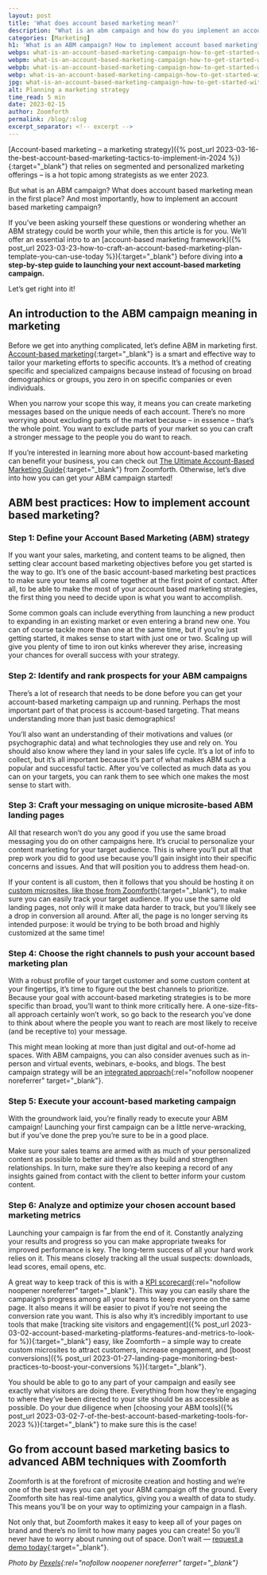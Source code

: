 ```yaml
---
layout: post
title: 'What does account based marketing mean?'
description: "What is an abm campaign and how do you implement an account based marketing strategy for maximum results? These are 2 of many questions we answer in this guide."
categories: [Marketing]
h1: 'What is an ABM campaign? How to implement account based marketing?'
webps: what-is-an-account-based-marketing-campaign-how-to-get-started-with-abm-376.webp
webpm: what-is-an-account-based-marketing-campaign-how-to-get-started-with-abm-564.webp
webpb: what-is-an-account-based-marketing-campaign-how-to-get-started-with-abm-744.webp
webp: what-is-an-account-based-marketing-campaign-how-to-get-started-with-abm.webp
jpg: what-is-an-account-based-marketing-campaign-how-to-get-started-with-abm.jpg
alt: Planning a marketing strategy
time_read: 5 min
date: 2023-02-15
author: Zoomforth
permalink: /blog/:slug
excerpt_separator: <!-- excerpt -->
---
```

[Account-based marketing – a marketing strategy]({% post_url 2023-03-16-the-best-account-based-marketing-tactics-to-implement-in-2024 %}){:target="_blank"} that relies on segmented and personalized marketing offerings – is a hot topic among strategists as we enter 2023.
<!-- excerpt -->

But what is an ABM campaign? What does account based marketing mean in the first place? And most importantly, how to implement an account based marketing campaign?

If you’ve been asking yourself these questions or wondering whether an ABM strategy could be worth your while, then this article is for you. We’ll offer an essential intro to an [account-based marketing framework]({% post_url 2023-03-23-how-to-craft-an-account-based-marketing-plan-template-you-can-use-today %}){:target="_blank"} before diving into **a step-by-step guide to launching your next account-based marketing campaign.**

Let’s get right into it!

## An introduction to the ABM campaign meaning in marketing

Before we get into anything complicated, let’s define ABM in marketing first. [Account-based marketing]({{'blog/using-microsites-for-account-based-marketing'|relative_url}}){:target="_blank"} is a smart and effective way to tailor your marketing efforts to specific accounts. It’s a method of creating specific and specialized campaigns because instead of focusing on broad demographics or groups, you zero in on specific companies or even individuals.

When you narrow your scope this way, it means you can create marketing messages based on the unique needs of each account. There’s no more worrying about excluding parts of the market because – in essence – that’s the whole point. You want to exclude parts of your market so you can craft a stronger message to the people you do want to reach.

If you’re interested in learning more about how account-based marketing can benefit your business, you can check out [The Ultimate Account-Based Marketing Guide]({{'blog/the-ultimate-account-based-marketing-guide'|relative_url}}){:target="_blank"} from Zoomforth. Otherwise, let’s dive into how you can get your ABM campaign started!

## ABM best practices: How to implement account based marketing?

### Step 1: Define your Account Based Marketing (ABM) strategy

If you want your sales, marketing, and content teams to be aligned, then setting clear account based marketing objectives before you get started is the way to go. It’s one of the basic account-based marketing best practices to make sure your teams all come together at the first point of contact. After all, to be able to make the most of your account based marketing strategies, the first thing you need to decide upon is what you want to accomplish.

Some common goals can include everything from launching a new product to expanding in an existing market or even entering a brand new one. You can of course tackle more than one at the same time, but if you’re just getting started, it makes sense to start with just one or two. Scaling up will give you plenty of time to iron out kinks wherever they arise, increasing your chances for overall success with your strategy.

### Step 2: Identify and rank prospects for your ABM campaigns

There’s a lot of research that needs to be done before you can get your account-based marketing campaign up and running. Perhaps the most important part of that process is account-based targeting. That means understanding more than just basic demographics!

You’ll also want an understanding of their motivations and values (or psychographic data) and what technologies they use and rely on. You should also know where they land in your sales life cycle. It’s a lot of info to collect, but it’s all important because it’s part of what makes ABM such a popular and successful tactic. After you’ve collected as much data as you can on your targets, you can rank them to see which one makes the most sense to start with.

### Step 3: Craft your messaging on unique microsite-based ABM landing pages

All that research won’t do you any good if you use the same broad messaging you do on other campaigns here. It’s crucial to personalize your content marketing for your target audience. This is where you’ll put all that prep work you did to good use because you’ll gain insight into their specific concerns and issues. And that will position you to address them head-on.

If your content is all custom, then it follows that you should be hosting it on [custom microsites, like those from Zoomforth]({{site.baseurl}}){:target="_blank"}, to make sure you can easily track your target audience. If you use the same old landing pages, not only will it make data harder to track, but you’ll likely see a drop in conversion all around. After all, the page is no longer serving its intended purpose: it would be trying to be both broad and highly customized at the same time!

### Step 4: Choose the right channels to push your account based marketing plan

With a robust profile of your target customer and some custom content at your fingertips, it’s time to figure out the best channels to prioritize. Because your goal with account-based marketing strategies is to be more specific than broad, you’ll want to think more critically here. A one-size-fits-all approach certainly won’t work, so go back to the research you’ve done to think about where the people you want to reach are most likely to receive (and be receptive to) your message.

This might mean looking at more than just digital and out-of-home ad spaces. With ABM campaigns, you can also consider avenues such as in-person and virtual events, webinars, e-books, and blogs. The best campaign strategy will be an [integrated approach](https://business.adobe.com/blog/basics/integrated-marketing){:rel="nofollow noopener noreferrer" target="_blank"}.

### Step 5: Execute your account-based marketing campaign

With the groundwork laid, you’re finally ready to execute your ABM campaign! Launching your first campaign can be a little nerve-wracking, but if you’ve done the prep you’re sure to be in a good place.

Make sure your sales teams are armed with as much of your personalized content as possible to better aid them as they build and strengthen relationships. In turn, make sure they’re also keeping a record of any insights gained from contact with the client to better inform your custom content.

### Step 6: Analyze and optimize your chosen account based marketing metrics

Launching your campaign is far from the end of it. Constantly analyzing your results and progress so you can make appropriate tweaks for improved performance is key. The long-term success of all your hard work relies on it. This means closely tracking all the usual suspects: downloads, lead scores, email opens, etc.

A great way to keep track of this is with a [KPI scorecard](https://www.pepperlandmarketing.com/blog/what-is-a-marketing-scorecard){:rel="nofollow noopener noreferrer" target="_blank"}. This way you can easily share the campaign’s progress among all your teams to keep everyone on the same page. It also means it will be easier to pivot if you’re not seeing the conversion rate you want. This is also why it’s incredibly important to use tools that make [tracking site visitors and engagement]({% post_url 2023-03-02-account-based-marketing-platforms-features-and-metrics-to-look-for %}){:target="_blank"} easy, like Zoomforth – a simple way to create custom microsites to attract customers, increase engagement, and [boost conversions]({% post_url 2023-01-27-landing-page-monitoring-best-practices-to-boost-your-conversions %}){:target="_blank"}.

You should be able to go to any part of your campaign and easily see exactly what visitors are doing there. Everything from how they’re engaging to where they’ve been directed to your site should be as accessible as possible. Do your due diligence when [choosing your ABM tools]({% post_url 2023-03-02-7-of-the-best-account-based-marketing-tools-for-2023 %}){:target="_blank"} to make sure this is the case!

## Go from account based marketing basics to advanced ABM techniques with Zoomforth

Zoomforth is at the forefront of microsite creation and hosting and we’re one of the best ways you can get your ABM campaign off the ground. Every Zoomforth site has real-time analytics, giving you a wealth of data to study. This means you’ll be on your way to optimizing your campaign in a flash.

Not only that, but Zoomforth makes it easy to keep all of your pages on brand and there’s no limit to how many pages you can create! So you’ll never have to worry about running out of space. Don’t wait — [request a demo today]({{'request-demo'|relative_url}}){:target="_blank"}.

*Photo by [Pexels](https://www.pexels.com/photo/business-charts-commerce-computer-265087/){:rel="nofollow noopener noreferrer" target="_blank"}*
